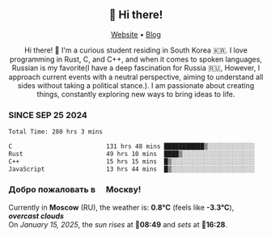 <h2 align="center">👋 Hi there!</h2>
<p align="center">
  <a href="https://urdekcah.ru">Website</a> •
  <a href="https://urdekcah.blog">Blog</a>
</p>

<p align="center">
  Hi there! 👋 I'm a curious student residing in South Korea 🇰🇷. I love programming in Rust, C, and C++, and when it comes to spoken languages, Russian is my favorite(I have a deep fascination for Russia 🇷🇺, However, I approach current events with a neutral perspective, aiming to understand all sides without taking a political stance.). I am passionate about creating things, constantly exploring new ways to bring ideas to life.
</p>

### SINCE SEP 25 2024
<!--START_SECTION:waka-->
<!--LAST_WAKA_UPDATE:2025-01-14 18:27:29-->
```txt
Total Time: 280 hrs 3 mins

C                          131 hrs 48 mins ███████████▒░░░░░░░░░░░░░   45.68 %
Rust                       49 hrs 10 mins  ████▒░░░░░░░░░░░░░░░░░░░░   17.04 %
C++                        15 hrs 15 mins  █▒░░░░░░░░░░░░░░░░░░░░░░░   05.29 %
JavaScript                 13 hrs 44 mins  █▒░░░░░░░░░░░░░░░░░░░░░░░   04.76 %
```
<!--END_SECTION:waka-->

<h3>Добро пожаловать в <img src="https://cdn-icons-png.flaticon.com/512/197/197408.png" width="13"/> Москву!</h3>

<!--START_SECTION:weather:moscow-->
<!--LAST_WEATHER_UPDATE:2025-01-15 06:28:11-->
Currently in **Moscow** (RU), the weather is: **0.8°C** (feels like **-3.3°C**), ***overcast clouds***<br/>
On *January 15, 2025*, the *sun rises* at 🌅**08:49** and *sets* at 🌇**16:28**.
<!--END_SECTION:weather-->
